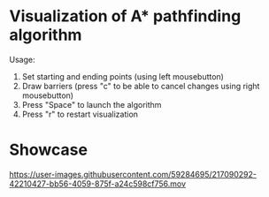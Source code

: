 # Visualization of A* pathfinding algorithm

Usage:

1. Set starting and ending points (using left mousebutton)
2. Draw barriers (press "c" to be able to cancel changes using right mousebutton)
3. Press "Space" to launch the algorithm
4. Press "r" to restart visualization

# Showcase

https://user-images.githubusercontent.com/59284695/217090292-42210427-bb56-4059-875f-a24c598cf756.mov
